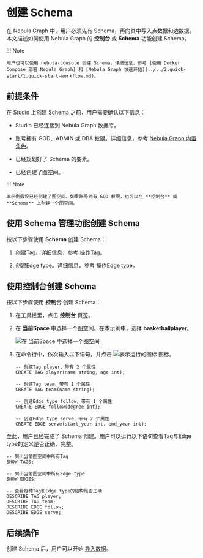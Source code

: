 # 创建 Schema

在 Nebula Graph 中，用户必须先有 Schema，再向其中写入点数据和边数据。本文描述如何使用 Nebula Graph 的 **控制台** 或 **Schema** 功能创建 Schema。

!!! Note

    用户也可以使用 nebula-console 创建 Schema。详细信息，参考 [使用 Docker Compose 部署 Nebula Graph] 和 [Nebula Graph 快速开始](../../2.quick-start/1.quick-start-workflow.md)。

## 前提条件

在 Studio 上创建 Schema 之前，用户需要确认以下信息：

- Studio 已经连接到 Nebula Graph 数据库。

- 账号拥有 GOD、ADMIN 或 DBA 权限。详细信息，参考 [Nebula Graph 内置角色](../../7.data-security/1.authentication/3.role-list.md)。

- 已经规划好了 Schema 的要素。

- 已经创建了图空间。

!!! Note

    本示例假设已经创建了图空间。如果账号拥有 GOD 权限，也可以在 **控制台** 或 **Schema** 上创建一个图空间。

## 使用 Schema 管理功能创建 Schema

按以下步骤使用 **Schema** 创建 Schema：

1. 创建Tag。详细信息，参考 [操作Tag](../manage-schema/st-ug-crud-tag.md)。

2. 创建Edge type。详细信息，参考 [操作Edge type](../manage-schema/st-ug-crud-edge-type.md)。

## 使用控制台创建 Schema

按以下步骤使用 **控制台** 创建 Schema：

1. 在工具栏里，点击 **控制台** 页签。

2. 在 **当前Space** 中选择一个图空间。在本示例中，选择 **basketballplayer**。

   ![在 当前Space 中选择一个图空间](../figs/st-ug-007-1.png "选择图空间")

3. 在命令行中，依次输入以下语句，并点击 ![表示运行的图标](../figs/st-ug-008.png "Run 图标") 图标。

   ```nGQL
   -- 创建Tag player，带有 2 个属性
   CREATE TAG player(name string, age int);

   -- 创建Tag team，带有 1 个属性
   CREATE TAG team(name string);

   -- 创建Edge type follow，带有 1 个属性
   CREATE EDGE follow(degree int);

   -- 创建Edge type serve，带有 2 个属性
   CREATE EDGE serve(start_year int, end_year int);
   ```

至此，用户已经完成了 Schema 创建。用户可以运行以下语句查看Tag与Edge type的定义是否正确、完整。

```nGQL
-- 列出当前图空间中所有Tag
SHOW TAGS;

-- 列出当前图空间中所有Edge type
SHOW EDGES;

-- 查看每种Tag和Edge type的结构是否正确
DESCRIBE TAG player;
DESCRIBE TAG team;
DESCRIBE EDGE follow;
DESCRIBE EDGE serve;
```

## 后续操作

创建 Schema 后，用户可以开始 [导入数据](st-ug-import-data.md)。
